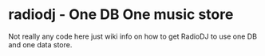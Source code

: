 # radiodj - One DB One music store

Not really any code here just wiki info on how to get RadioDJ to use one DB and one data store.
